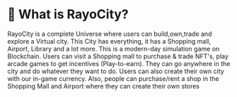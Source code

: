 # 💎 What is RayoCity?

RayoCity is a complete Universe where users can build,own,trade and explore a Virtual city. This City has everything, it has a Shopping mall, Airport, Library and a lot more. This is a modern-day simulation game on Blockchain. Users can visit a Shopping mall to purchase & trade NFT's, play arcade games to get incentives (Play-to-earn). They can go anywhere in the city and do whatever they want to do. Users can also create their own city with our in-game currency. Also, people can purchase/rent a shop in the Shopping Mall and Airport where they can create their own stores
